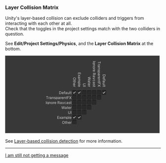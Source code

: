 ### Layer Collision Matrix

Unity's layer-based collision can exclude colliders and triggers from interacting with each other at all.  
Check that the toggles in the project settings match with the two colliders in question.  

See **Edit/Project Settings/Physics**, and the **Layer Collision Matrix** at the bottom.  

![Layer Collision Matrix](collision-layer-matrix.png)  

See [Layer-based collision detection](https://docs.unity3d.com/Manual/LayerBasedCollision.html) for more information.  

---
[I am still not getting a message](6%203D%20Transform.md)
